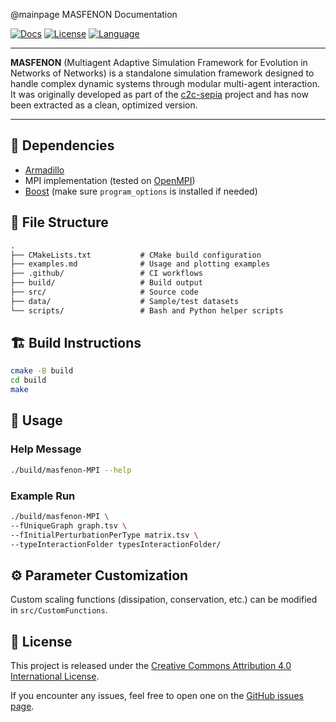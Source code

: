 
@mainpage MASFENON Documentation

[![Docs](https://img.shields.io/badge/docs-latest-blue.svg)](https://josura.github.io/MASFENON/)
[![License](https://img.shields.io/badge/license-CC%20BY%204.0-lightgrey.svg)](http://creativecommons.org/licenses/by/4.0/)
[![Language](https://img.shields.io/github/languages/top/josura/MASFENON)](https://github.com/search?q=repo%3Ajosura%2FMASFENON++language%3AC%2B%2B&type=code)

---

**MASFENON** (Multiagent Adaptive Simulation Framework for Evolution in Networks of Networks) is a standalone
simulation framework designed to handle complex dynamic systems through modular multi-agent interaction.
It was originally developed as part of the [c2c-sepia](https://github.com/josura/c2c-sepia) project and has now been extracted as a clean, optimized version.

---

## 🔧 Dependencies
- [Armadillo](https://arma.sourceforge.net/)
- MPI implementation (tested on [OpenMPI](https://www.open-mpi.org))
- [Boost](https://www.boost.org/) (make sure `program_options` is installed if needed)

## 📁 File Structure
```txt
.
├── CMakeLists.txt           # CMake build configuration
├── examples.md              # Usage and plotting examples
├── .github/                 # CI workflows
├── build/                   # Build output
├── src/                     # Source code
├── data/                    # Sample/test datasets
└── scripts/                 # Bash and Python helper scripts
```

## 🏗️ Build Instructions
```bash
cmake -B build
cd build
make
```

## 🧪 Usage
### Help Message
```bash
./build/masfenon-MPI --help
```

### Example Run
```bash
./build/masfenon-MPI \
--fUniqueGraph graph.tsv \
--fInitialPerturbationPerType matrix.tsv \
--typeInteractionFolder typesInteractionFolder/
```

## ⚙️ Parameter Customization
Custom scaling functions (dissipation, conservation, etc.) can be modified in `src/CustomFunctions`.

## 📄 License
This project is released under the [Creative Commons Attribution 4.0 International License](http://creativecommons.org/licenses/by/4.0/).

If you encounter any issues, feel free to open one on the [GitHub issues page](https://github.com/josura/MASFENON/issues).
 
